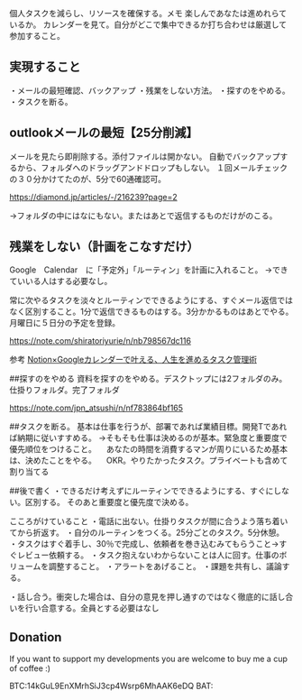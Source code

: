 個人タスクを減らし、リソースを確保する。メモ
楽しんであなたは進めれらているか。
カレンダーを見て。自分がどこで集中できるか打ち合わせは厳選して参加すること。

## 実現すること
・メールの最短確認、バックアップ
・残業をしない方法。
・探すのをやめる。
・タスクを断る。


## outlookメールの最短【25分削減】
メールを見たら即削除する。添付ファイルは開かない。
自動でバックアップするから、フォルダへのドラッグアンドドロップもしない。
１回メールチェックの３０分かけてたのが、5分で60通確認可。

https://diamond.jp/articles/-/216239?page=2


→フォルダの中にはなにもない。またはあとで返信するものだけがのこる。


## 残業をしない（計画をこなすだけ）
Google　Calendar　に「予定外」「ルーティン」を計画に入れること。
→できていいる人はする必要なし。

常に次やるタスクを淡々とルーティンでできるようにする、すぐメール返信ではなく区別すること。1分で返信できるものはする。3分かかるものはあとでやる。
月曜日に５日分の予定を登録。

https://note.com/shiratoriyurie/n/nb798567dc116

参考
[Notion×Googleカレンダーで叶える、人生を進めるタスク管理術](https://note.com/shiratoriyurie/n/nb798567dc116)

##探すのをやめる
資料を探すのをやめる。デスクトップには2フォルダのみ。
仕掛りフォルダ。完了フォルダ

https://note.com/jpn_atsushi/n/nf783864bf165


##タスクを断る。
基本は仕事を行うが、部署であれば業績目標。開発Tであれば納期に従いすすめる。
→そもそも仕事は決めるのが基本。緊急度と重要度で優先順位をつけること。
　あなたの時間を消費するマンが周りにいるため基本は、決めたことをやる。
　OKR。やりたかったタスク。プライベートも含めて割り当てる


##後で書く
・できるだけ考えずにルーティンでできるようにする、すぐにしない。区別する。
そのあと重要度と優先度で決める。

こころがけていること
・電話に出ない。仕掛りタスクが間に合うよう落ち着いてから折返す。
・自分のルーティンをつくる。25分ごとのタスク。5分休憩。
・タスクはすぐ着手し、30％で完成し、依頼者を巻き込むみてもらうこと→すぐレビュー依頼する。
・タスク抱えないわからないことは人に回す。仕事のボリュームを調整すること。
・アラートをあげること。
・課題を共有し、議論する。

・話し合う。衝突した場合は、自分の意見を押し通すのではなく徹底的に話し合いを行い合意する。全員とする必要はなし


## Donation
If you want to support my developments you are welcome to buy me a cup of coffee :)

BTC:14kGuL9EnXMrhSiJ3cp4Wsrp6MhAAK6eDQ
BAT:
